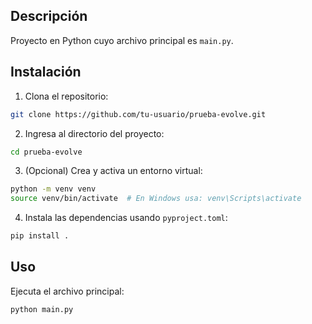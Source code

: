 ## Descripción

Proyecto en Python cuyo archivo principal es `main.py`. 

## Instalación

1. Clona el repositorio:
  ```bash
  git clone https://github.com/tu-usuario/prueba-evolve.git
  ```
2. Ingresa al directorio del proyecto:
  ```bash
  cd prueba-evolve
  ```
3. (Opcional) Crea y activa un entorno virtual:
  ```bash
  python -m venv venv
  source venv/bin/activate  # En Windows usa: venv\Scripts\activate
  ```
4. Instala las dependencias usando `pyproject.toml`:
  ```bash
  pip install .
  ```

## Uso

Ejecuta el archivo principal:
```bash
python main.py
```

